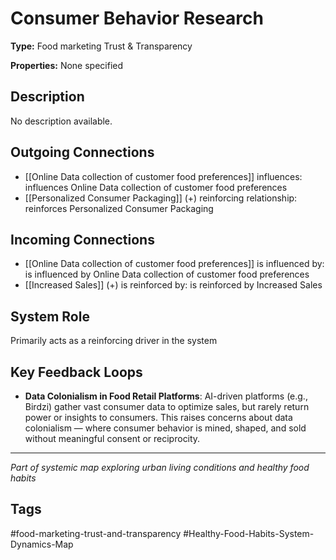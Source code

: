 # Consumer Behavior Research

**Type:** Food marketing Trust & Transparency

**Properties:** None specified

## Description
No description available.

## Outgoing Connections
- [[Online Data collection of customer food preferences]] influences: influences Online Data collection of customer food preferences
- [[Personalized Consumer Packaging]] (+) reinforcing relationship: reinforces Personalized Consumer Packaging

## Incoming Connections
- [[Online Data collection of customer food preferences]] is influenced by: is influenced by Online Data collection of customer food preferences
- [[Increased Sales]] (+) is reinforced by: is reinforced by Increased Sales

## System Role
Primarily acts as a reinforcing driver in the system

## Key Feedback Loops
- **Data Colonialism in Food Retail Platforms**: AI-driven platforms (e.g., Birdzi) gather vast consumer data to optimize sales, but rarely return power or insights to consumers. This raises concerns about data colonialism — where consumer behavior is mined, shaped, and sold without meaningful consent or reciprocity.

---
*Part of systemic map exploring urban living conditions and healthy food habits*

## Tags
#food-marketing-trust-and-transparency #Healthy-Food-Habits-System-Dynamics-Map

